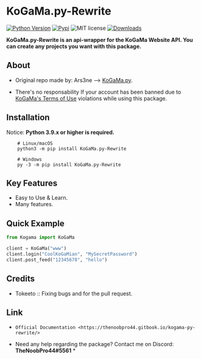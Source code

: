 # KoGaMa.py-Rewrite

[![Python Version](https://img.shields.io/badge/python-%E2%89%A53.8-yellow.svg)](https://www.python.org/downloads/)  [![Pypi](https://img.shields.io/pypi/v/KoGaMa.py-Rewrite)](https://pypi.org/project/KoGaMa.py-Rewrite/)  ![MIT license](https://img.shields.io/badge/License-MIT-blue.svg)  [![Downloads](https://static.pepy.tech/badge/KoGaMa.py-Rewrite)](https://static.pepy.tech/badge/KoGaMa.py-Rewrite)  

**KoGaMa.py-Rewrite is an api-wrapper for the KoGaMa Website API. You can create any projects you want with this package.**

About
------

* Original repo made by: Ars3ne --> [KoGaMa.py](https://github.com/Ars3ne/kogama.py).

* There's no responsability If your account has been banned due to [KoGaMa's Terms of Use](https://www.kogama.com/help/terms-and-conditions/) violations while using this package.


Installation
-------------

Notice: **Python 3.9.x or higher is required.**

```
    # Linux/macOS
    python3 -m pip install KoGaMa.py-Rewrite

    # Windows
    py -3 -m pip install KoGaMa.py-Rewrite
```

Key Features
-------------

- Easy to Use & Learn.
- Many features.

Quick Example
--------------

```python
from Kogama import KoGaMa

client = KoGaMa("www")
client.login("CoolKoGaMian", "MySecretPassword")
client.post_feed("12345678", "hello")
```

Credits
--------
- Tokeeto :: Fixing bugs and for the pull request.

Link
------
- `Official Documentation <https://thenoobpro44.gitbook.io/kogama-py-rewrite/>`

* Need any help regarding the package? Contact me on Discord: **TheNoobPro44#5561** *